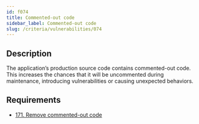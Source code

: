 ```yaml
---
id: f074
title: Commented-out code
sidebar_label: Commented-out code
slug: /criteria/vulnerabilities/074
---
```


## Description

The application’s production source code
contains commented-out code.
This increases the chances
that it will be uncommented during maintenance,
introducing vulnerabilities
or causing unexpected behaviors.

## Requirements

- [171. Remove commented-out code](/criteria/requirements/source/171)
